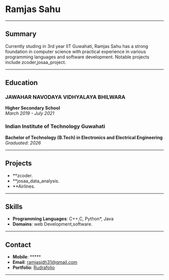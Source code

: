 # Ramjas Sahu

---

## Summary
Currently studing in 3rd year IIT Guwahati, Ramjas Sahu has a strong foundation in computer science with practical experience in various programming languages and software development. Notable projects include zcoder,josaa_project.

---



## Education

### JAWAHAR NAVODAYA VIDHYALAYA BHILWARA
**Higher Secondary School**  
*March 2019 - July 2021*

### Indian Institute of Technology Guwahati
**Bachelor of Technology (B.Tech) in Electronics and Electrical Engineering**  
*Graduated: 2026*

---

## Projects

- **zcoder.
- **josaa_data_analysis.
- **Airlines.

---

## Skills

- **Programming Languages**: C++,C, Python*, Java
- **Domains**: web Development,software.

---



## Contact

- **Mobile**: *****
- **Email**: [ramjasjdh31@gmail.com](mailto:ramjasjdh31@gmail.com)
- **Portfolio**: [Rudrafolio](https://github.io/ramjassahu)

---


